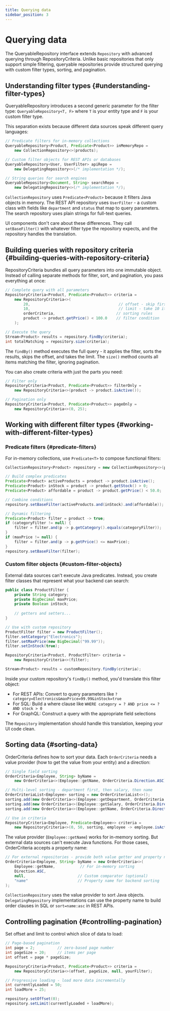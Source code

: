 ```yaml
---
title: Querying data
sidebar_position: 3
---
```


<!-- vale off -->
# Querying data <DocChip chip='since' label='25.02' />
<!-- vale on -->

The <JavadocLink type="data" location="com/webforj/data/repository/QueryableRepository" code="true">QueryableRepository</JavadocLink> interface extends `Repository` with advanced querying through <JavadocLink type="data" location="com/webforj/data/repository/RepositoryCriteria" code="true">RepositoryCriteria</JavadocLink>. Unlike basic repositories that only support simple filtering, queryable repositories provide structured querying with custom filter types, sorting, and pagination.

## Understanding filter types {#understanding-filter-types}

<JavadocLink type="data" location="com/webforj/data/repository/QueryableRepository" code="true">QueryableRepository</JavadocLink> introduces a second generic parameter for the filter type: `QueryableRepository<T, F>` where `T` is your entity type and `F` is your custom filter type. 

This separation exists because different data sources speak different query languages:

```java
// Predicate filters for in-memory collections
QueryableRepository<Product, Predicate<Product>> inMemoryRepo = 
    new CollectionRepository<>(products);

// Custom filter objects for REST APIs or databases  
QueryableRepository<User, UserFilter> apiRepo = 
    new DelegatingRepository<>(/* implementation */);

// String queries for search engines
QueryableRepository<Document, String> searchRepo = 
    new DelegatingRepository<>(/* implementation */);
```

`CollectionRepository` uses `Predicate<Product>` because it filters Java objects in memory. The REST API repository uses `UserFilter` - a custom class with fields like `department` and `status` that map to query parameters. The search repository uses plain strings for full-text queries.

UI components don't care about these differences. They call `setBaseFilter()` with whatever filter type the repository expects, and the repository handles the translation.

## Building queries with repository criteria {#building-queries-with-repository-criteria}

<JavadocLink type="data" location="com/webforj/data/repository/RepositoryCriteria" code="true">RepositoryCriteria</JavadocLink> bundles all query parameters into one immutable object. Instead of calling separate methods for filter, sort, and pagination, you pass everything at once:

```java
// Complete query with all parameters
RepositoryCriteria<Product, Predicate<Product>> criteria = 
    new RepositoryCriteria<>(
        20,                                       // offset - skip first 20
        10,                                       // limit - take 10 items  
        orderCriteria,                           // sorting rules
        product -> product.getPrice() < 100.0    // filter condition
    );

// Execute the query
Stream<Product> results = repository.findBy(criteria);
int totalMatching = repository.size(criteria);
```

The `findBy()` method executes the full query - it applies the filter, sorts the results, skips the offset, and takes the limit. The `size()` method counts all items matching the filter, ignoring pagination.

You can also create criteria with just the parts you need:

```java
// Filter only
RepositoryCriteria<Product, Predicate<Product>> filterOnly = 
    new RepositoryCriteria<>(product -> product.isActive());

// Pagination only  
RepositoryCriteria<Product, Predicate<Product>> pageOnly = 
    new RepositoryCriteria<>(0, 25);
```

## Working with different filter types {#working-with-different-filter-types}

### Predicate filters {#predicate-filters}

For in-memory collections, use `Predicate<T>` to compose functional filters:

```java
CollectionRepository<Product> repository = new CollectionRepository<>(products);

// Build complex predicates
Predicate<Product> activeProducts = product -> product.isActive();
Predicate<Product> inStock = product -> product.getStock() > 0;
Predicate<Product> affordable = product -> product.getPrice() < 50.0;

// Combine conditions
repository.setBaseFilter(activeProducts.and(inStock).and(affordable));

// Dynamic filtering
Predicate<Product> filter = product -> true;
if (categoryFilter != null) {
    filter = filter.and(p -> p.getCategory().equals(categoryFilter));
}
if (maxPrice != null) {
    filter = filter.and(p -> p.getPrice() <= maxPrice);
}
repository.setBaseFilter(filter);
```


### Custom filter objects {#custom-filter-objects}

External data sources can't execute Java predicates. Instead, you create filter classes that represent what your backend can search:

```java
public class ProductFilter {
    private String category;
    private BigDecimal maxPrice;
    private Boolean inStock;
    
    // getters and setters...
}

// Use with custom repository
ProductFilter filter = new ProductFilter();
filter.setCategory("Electronics");
filter.setMaxPrice(new BigDecimal("99.99"));
filter.setInStock(true);

RepositoryCriteria<Product, ProductFilter> criteria = 
    new RepositoryCriteria<>(filter);

Stream<Product> results = customRepository.findBy(criteria);
```

Inside your custom repository's `findBy()` method, you'd translate this filter object:
- For REST APIs: Convert to query parameters like `?category=Electronics&maxPrice=99.99&inStock=true`
- For SQL: Build a where clause like `WHERE category = ? AND price <= ? AND stock > 0`
- For GraphQL: Construct a query with the appropriate field selections

The `Repository` implementation should handle this translation, keeping your UI code clean.

## Sorting data {#sorting-data}

<JavadocLink type="data" location="com/webforj/data/repository/OrderCriteria" code="true">OrderCriteria</JavadocLink> defines how to sort your data. Each `OrderCriteria` needs a value provider (how to get the value from your entity) and a direction:

```java
// Single field sorting
OrderCriteria<Employee, String> byName = 
    new OrderCriteria<>(Employee::getName, OrderCriteria.Direction.ASC);

// Multi-level sorting - department first, then salary, then name
OrderCriteriaList<Employee> sorting = new OrderCriteriaList<>();
sorting.add(new OrderCriteria<>(Employee::getDepartment, OrderCriteria.Direction.ASC));
sorting.add(new OrderCriteria<>(Employee::getSalary, OrderCriteria.Direction.DESC));  
sorting.add(new OrderCriteria<>(Employee::getName, OrderCriteria.Direction.ASC));

// Use in criteria
RepositoryCriteria<Employee, Predicate<Employee>> criteria = 
    new RepositoryCriteria<>(0, 50, sorting, employee -> employee.isActive());
```

The value provider (`Employee::getName`) works for in-memory sorting. But external data sources can't execute Java functions. For those cases, OrderCriteria accepts a property name:

```java
// For external repositories - provide both value getter and property name
OrderCriteria<Employee, String> byName = new OrderCriteria<>(
    Employee::getName,           // For in-memory sorting
    Direction.ASC,
    null,                       // Custom comparator (optional)
    "name"                      // Property name for backend sorting
);
```

`CollectionRepository` uses the value provider to sort Java objects. `DelegatingRepository` implementations can use the property name to build order clauses in SQL or `sort=name:asc` in REST APIs.

## Controlling pagination {#controlling-pagination}

Set offset and limit to control which slice of data to load:

```java
// Page-based pagination
int page = 2;          // zero-based page number
int pageSize = 20;     // items per page
int offset = page * pageSize;

RepositoryCriteria<Product, Predicate<Product>> criteria = 
    new RepositoryCriteria<>(offset, pageSize, null, yourFilter);

// Progressive loading - load more data incrementally  
int currentlyLoaded = 50;
int loadMore = 25;

repository.setOffset(0);
repository.setLimit(currentlyLoaded + loadMore);
```